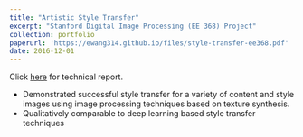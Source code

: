 ```yaml
---
title: "Artistic Style Transfer"
excerpt: "Stanford Digital Image Processing (EE 368) Project"
collection: portfolio
paperurl: 'https://ewang314.github.io/files/style-transfer-ee368.pdf'
date: 2016-12-01
---
```

Click [here](https://ewang314.github.io/files/style-transfer-ee368.pdf) for technical report.

* Demonstrated successful style transfer for a variety of content and style images using image processing techniques based on texture synthesis.
* Qualitatively comparable to deep learning based style transfer techniques
